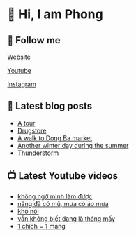 # 👋 Hi, I am Phong

## 🔗 Follow me

[Website](https://phongever.xyz "Website")

[Youtube](https://www.youtube.com/@phongever "Youtube")

[Instagram](https://www.instagram.com/phongever "Instagram")

## 📝 Latest blog posts

<!-- BLOG-POST-LIST:START -->
- [A tour](https://phongever.xyz/blog/a-tour/)
- [Drugstore](https://phongever.xyz/blog/drugstore/)
- [A walk to Dong Ba market](https://phongever.xyz/blog/a-walk-to-dong-ba-market/)
- [Another winter day during the summer](https://phongever.xyz/blog/another-winter-day-during-the-summer/)
- [Thunderstorm](https://phongever.xyz/blog/thunderstorm-1/)
<!-- BLOG-POST-LIST:END -->

## 📺 Latest Youtube videos

<!-- YOUTUBE-VIDEO-LIST:START -->
- [không ngờ mình làm được](https://www.youtube.com/shorts/uABOkPp-_QA)
- [nắng đã có mũ, mưa có áo mưa](https://www.youtube.com/shorts/LJiQRvC-xEo)
- [khó nói](https://www.youtube.com/shorts/aHXOaAp6sTw)
- [vẫn không biết đang là tháng mấy](https://www.youtube.com/shorts/JWn4DpnsrdQ)
- [1 chích = 1 mạng](https://www.youtube.com/shorts/m__rnQFf3z4)
<!-- YOUTUBE-VIDEO-LIST:END -->
